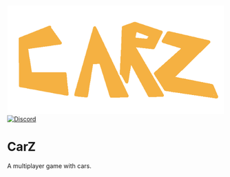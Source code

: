[![CarZ-Logo](CarZ.png)](https://github.com/f3jry/CarZ/)
[![Discord](https://img.shields.io/discord/735157161872850944?label=discord&logo=discord&logoColor=white)](https://discord.gg/tXekztz/) 
# CarZ 
A multiplayer game with cars. 
